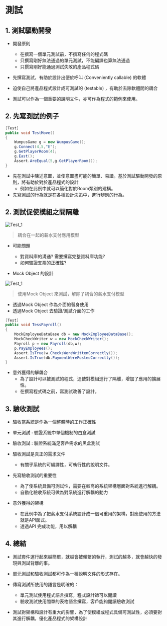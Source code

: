 測試
======

## 1. 測試驅動開發
- 開發原則
    - 在撰寫一個單元測試前，不撰寫任何的程式碼
    - 只撰寫剛好無法通過的單元測試，不能編譯也算無法通過
    - 只撰寫剛好能通過測試失敗的產品程式碼

- 先撰寫測試，有助於設計出便於呼叫 (Conveniently callable) 的軟體
- 迫使自己將產品程式設計成可測試的 (testable) ，有助於去除軟體間的耦合
- 測試可以作為一個重要的說明文件，亦可作為程式的範例來使用。

## 2. 先寫測試的例子
```csharp
[Test]
public void TestMove()
{
	WumpusGame g = new WumpusGame();
	g.Connect(4,5,"E");
	g.GetPlayerRoom(4);
	g.East();
	Assert.AreEqual(5,g.GetPlayerRoom());
}
````

- 先在測試中陳述意圖，並使意圖盡可能的簡單、易讀。基於測試驅動開發的原則，將有助於對於產品程式的設計
    - 例如在此例中就可以簡化對於Room類別的建構。
- 先寫測試的行為就是在各種設計決策中，進行辨別的行為。


## 2. 測試促使模組之間隔離

![Test_1](test_1.png "Test.md")
>耦合在一起的薪水支付應用模型

-  可能問題
    - 對資料庫的溝通? 需要撰寫完整資料庫功能?
    - 如何驗證支票的正確性?

- Mock Object 的設計

![Test_1](test_2.png "Test.md")
> 使用Mock Object 來測試，解除了耦合的薪水支付模型

- 透過Mock Object 作為介面的替身使用
- 透過Mock Object 去驗證/測試介面的工作

```csharp
[Test]
public void TessPayroll()
{
	MockEmployeeDataBase db = new MockEmployeeDataBase();
    MockCheckWriter w = new MockCheckWriter();
    Payroll p = new Payroll(db,w);
    p.PayEmployees();
    Assert.IsTrue(w.ChecksWereWrittenCorrectly());
    Assert.IsTrue(db.PaymentWerePostedCorrectly());
}
````

- 意外獲得的解耦合
    - 為了設計可以被測試的程式，迫使對模組進行了隔離，增加了應用的擴展性。
    - 在撰寫程式碼之前，寫測試改善了設計。


## 3. 驗收測試

- 驗收當系統是作為一個整體時的工作正確性

- 單元測試 : 驗證系統中單個機制的白盒測試
- 驗收測試 : 驗證系統滿足客戶需求的黑盒測試

- 驗收測試是真正的需求文件
    - 有關乎系統的可編譯性，可執行性的說明文件。

-  先寫驗收測試的重要性
    - 為了使系統具備可測試性，需要在較高的系統架構層面對系統進行解耦。
    - 自動化驗收系統可做為對系統進行解耦的動力

- 意外獲得的架構
    - 在此例中為了把薪水支付系統設計成一個可重用的架構，對應使用的方法就是API函式。
    - 透過API 完成功能，用以解耦

## 4. 總結
- 測試套件運行起來越簡單，就越會被頻繁的執行，測試的越多，就會越快的發現與測試背離的事。
- 單元測試和驗收測試都可作為一種說明文件的形式存在。
- 傳寫測試所使用的語言是明確的：
    - 單元測試使用程式語言撰寫，程式設計師可以閱讀
    - 驗收測試使用間單的表格語言撰寫，客戶能夠閱讀驗收測試

- 測試對架構和設計有重大的影響，為了使模組或程式具備可測試性，必須要對其進行解耦，優化產品程式的架構設計
